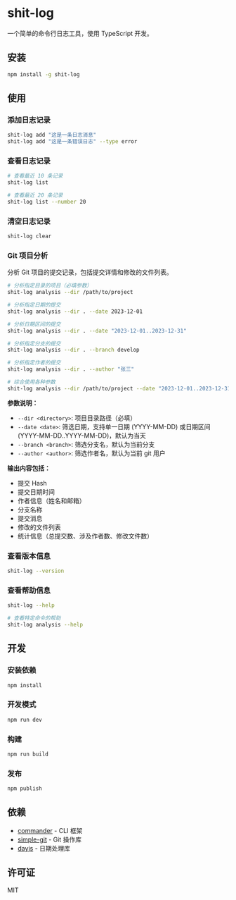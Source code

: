 # shit-log

一个简单的命令行日志工具，使用 TypeScript 开发。

## 安装

```bash
npm install -g shit-log
```

## 使用

### 添加日志记录

```bash
shit-log add "这是一条日志消息"
shit-log add "这是一条错误日志" --type error
```

### 查看日志记录

```bash
# 查看最近 10 条记录
shit-log list

# 查看最近 20 条记录
shit-log list --number 20
```

### 清空日志记录

```bash
shit-log clear
```

### Git 项目分析

分析 Git 项目的提交记录，包括提交详情和修改的文件列表。

```bash
# 分析指定目录的项目（必填参数）
shit-log analysis --dir /path/to/project

# 分析指定日期的提交
shit-log analysis --dir . --date 2023-12-01

# 分析日期区间的提交
shit-log analysis --dir . --date "2023-12-01..2023-12-31"

# 分析指定分支的提交
shit-log analysis --dir . --branch develop

# 分析指定作者的提交
shit-log analysis --dir . --author "张三"

# 综合使用各种参数
shit-log analysis --dir /path/to/project --date "2023-12-01..2023-12-31" --branch main --author "李四"
```

**参数说明：**

- `--dir <directory>`: 项目目录路径（必填）
- `--date <date>`: 筛选日期，支持单一日期 (YYYY-MM-DD) 或日期区间 (YYYY-MM-DD..YYYY-MM-DD)，默认为当天
- `--branch <branch>`: 筛选分支名，默认为当前分支
- `--author <author>`: 筛选作者名，默认为当前 git 用户

**输出内容包括：**

- 提交 Hash
- 提交日期时间
- 作者信息（姓名和邮箱）
- 分支名称
- 提交消息
- 修改的文件列表
- 统计信息（总提交数、涉及作者数、修改文件数）

### 查看版本信息

```bash
shit-log --version
```

### 查看帮助信息

```bash
shit-log --help

# 查看特定命令的帮助
shit-log analysis --help
```

## 开发

### 安装依赖

```bash
npm install
```

### 开发模式

```bash
npm run dev
```

### 构建

```bash
npm run build
```

### 发布

```bash
npm publish
```

## 依赖

- [commander](https://github.com/tj/commander.js/) - CLI 框架
- [simple-git](https://github.com/steveukx/git-js) - Git 操作库
- [dayjs](https://github.com/iamkun/dayjs) - 日期处理库

## 许可证

MIT

